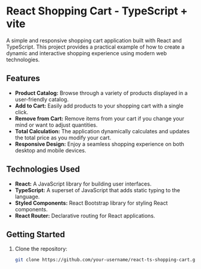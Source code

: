 # React Shopping Cart - TypeScript + vite

A simple and responsive shopping cart application built with React and TypeScript. This project provides a practical example of how to create a dynamic and interactive shopping experience using modern web technologies.

## Features

- **Product Catalog:** Browse through a variety of products displayed in a user-friendly catalog.
- **Add to Cart:** Easily add products to your shopping cart with a single click.
- **Remove from Cart:** Remove items from your cart if you change your mind or want to adjust quantities.
- **Total Calculation:** The application dynamically calculates and updates the total price as you modify your cart.
- **Responsive Design:** Enjoy a seamless shopping experience on both desktop and mobile devices.

## Technologies Used

- **React:** A JavaScript library for building user interfaces.
- **TypeScript:** A superset of JavaScript that adds static typing to the language.
- **Styled Components:** React Bootstrap library for styling React components.
- **React Router:** Declarative routing for React applications.

## Getting Started

1. Clone the repository:

   ```bash
   git clone https://github.com/your-username/react-ts-shopping-cart.git


